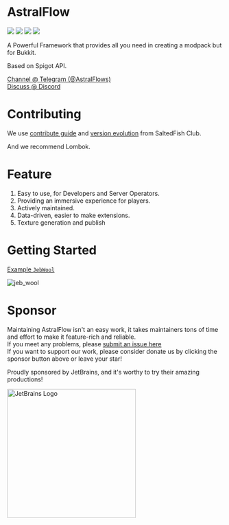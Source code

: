 # AstralFlow

![](https://img.shields.io/github/license/iceBear67/AstralFlow?style=flat-square)
![](https://img.shields.io/github/v/release/iceBear67/AstralFlow?style=flat-square)
![](https://img.shields.io/tokei/lines/github/iceBear67/AstralFlow?style=flat-square)
![](https://img.shields.io/github/workflow/status/InlinedLambdas/AstralFlow/Unit%20Tests?style=flat-square)

A Powerful Framework that provides all you need in creating a modpack but for Bukkit.

Based on Spigot API.

[Channel @ Telegram (@AstralFlows)](https://t.me/AstralFlows)  
[Discuss @ Discord](https://discord.gg/fSkxjB4z6A)

# Contributing

We use [contribute guide](https://github.com/saltedfishclub/documents/blob/main/CONTRIBUTING.md)
and [version evolution](https://github.com/saltedfishclub/documents/blob/main/Evolution.md) from SaltedFish Club.

And we recommend Lombok.

# Feature

1. Easy to use, for Developers and Server Operators.
2. Providing an immersive experience for players.
3. Actively maintained.
4. Data-driven, easier to make extensions.
5. Texture generation and publish

# Getting Started

[Example `JebWool`](./test-plugin/src/main/java/io/ib67/astralflow/machines/JebWool.java)

![jeb_wool](https://user-images.githubusercontent.com/48877375/161483058-422f9375-a1b3-4aca-815d-3edb11170c24.gif)


# Sponsor

Maintaining AstralFlow isn't an easy work, it takes maintainers tons of time and effort to make it feature-rich and
reliable.    
If you meet any problems, please [submit an issue here](https://github.com/iceBear67/AstralFlow/issues/new/choose)  
If you want to support our work, please consider donate us by clicking the sponsor button above or leave your star!

Proudly sponsored by JetBrains, and it's worthy to try their amazing productions!

<img src="https://resources.jetbrains.com/storage/products/company/brand/logos/jb_beam.png" width="300" height="300"  alt="JetBrains Logo"/>
